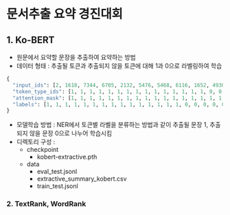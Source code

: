 # 문서추출 요약 경진대회 
## 1. Ko-BERT 
- 원문에서 요약할 문장을 추출하여 요약하는 방법 
- 데이터 형태 : 추출될 토큰과 추출되지 않을 토큰에 대해 1과 0으로 라벨링하여 학습 
```python
{
  "input_ids": [2, 1618, 7344, 6705, 2132, 5476, 5468, 6116, 1652, 4930, 5030, 6493,...],
  "token_type_ids": [1, 1, 1, 1, 1, 1, 1, 1, 1, 1, 1, 1, 1, 1, 1, 0, 0, 0, 0, 0, 0, 0, 0, 0, ...],
  "attention_mask": [1, 1, 1, 1, 1, 1, 1, 1, 1, 1, 1, 1, 1, 1, 1, 1, 1, 1, 1, 1, 1, 1, 0, 0],
  "labels": [1, 1, 1, 1, 1, 1, 1, 1, 1, 1, 1, 1, 1, 1, 1, 0, 0, 0, 0, 0, 0, 0, 0, 0, ...]
}
```
- 모델학습 방법 : NER에서 토큰별 라벨을 분류하는 방법과 같이 추출될 문장 1, 추출되지 않을 문장 0으로 나누어 학습시킴 
- 디렉토리 구성 :
  - checkpoint
    - kobert-extractive.pth
  - data
    - eval_test.jsonl
    - extractive_summary_kobert.csv
    - train_test.jsonl

### 2. TextRank, WordRank

